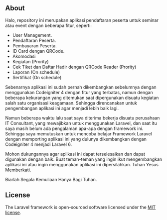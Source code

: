 ## About

Halo, repository ini merupakan aplikasi pendaftaran peserta untuk seminar atau event dengan beberapa fitur, seperti:

-   User Management.
-   Pendaftaran Peserta.
-   Pembayaran Peserta.
-   ID Card dengan QRCode.
-   Akomodasi
-   Kegiatan (Prority)
-   Cek Tiket dan Daftar Hadir dengan QRCode Reader (Prority)
-   Laporan (On schedule)
-   Sertifikat (On schedule)

Sebenarnya aplikasi ini sudah pernah dikembangkan sebelumnya dengan menggunakan Codeigniter 4 dengan fitur yang terbatas, namun dengan beberapa kekurangan yang ditemukan saat dipergunakan disuatu kegiatan salah satu organisasi keagamaan. Sehingga direncanakan untuk pengembangan aplikasi ini agar menjadi lebih baik lagi.

Namun beberapa waktu lalu saat saya diterima bekerja disuatu perusahaan IT Consultant, yang mewajibkan untuk menggunakan Laravel, dan saat itu saya masih belum ada pengalaman apa-apa dengan framework ini. Sehingga saya memutuskan untuk mencoba belajar Framework Laravel dengan memporting aplikasi ini yang dulunya dikembangkan dengan Codeigniter 4 menjadi Laravel 6.

Mohon dukungannya agar aplikasi ini dapat terselesaikan dan dapat digunakan dengan baik. Buat teman-teman yang ingin ikut mengembangkan aplikasi ini atau ingin menggunakan aplikasi ini dipersilahkan. Tuhan Yesus Memberkati.

Biarlah Segala Kemuliaan Hanya Bagi Tuhan.

## License

The Laravel framework is open-sourced software licensed under the [MIT license](https://opensource.org/licenses/MIT).
